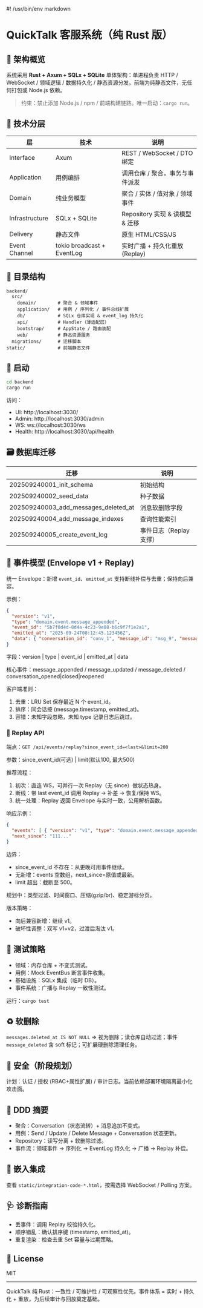 #! /usr/bin/env markdown

# QuickTalk 客服系统（纯 Rust 版）

## 🧭 架构概览
系统采用 **Rust + Axum + SQLx + SQLite** 单体架构：单进程负责 HTTP / WebSocket / 领域逻辑 / 数据持久化 / 静态资源分发。前端为纯静态文件，无任何打包或 Node.js 依赖。

> 约束：禁止添加 Node.js / npm / 前端构建链路。唯一启动：`cargo run`。

## 🧱 技术分层
| 层 | 技术 | 说明 |
|----|------|------|
| Interface | Axum | REST / WebSocket / DTO 绑定 |
| Application | 用例编排 | 调用仓库 / 聚合，事务与事件派发 |
| Domain | 纯业务模型 | 聚合 / 实体 / 值对象 / 领域事件 |
| Infrastructure | SQLx + SQLite | Repository 实现 & 读模型 & 迁移 |
| Delivery | 静态文件 | 原生 HTML/CSS/JS |
| Event Channel | tokio broadcast + EventLog | 实时广播 + 持久化重放 (Replay) |

## 📂 目录结构
```
backend/
  src/
    domain/        # 聚合 & 领域事件
    application/   # 用例 / 序列化 / 事件总线扩展
    db/            # SQLx 仓库实现 & event_log 持久化
    api/           # Handler（薄适配层）
    bootstrap/     # AppState / 路由装配
    web/           # 静态资源服务
  migrations/      # 迁移脚本
static/            # 前端静态文件
```

## 🚀 启动
```bash
cd backend
cargo run
```
访问：
- UI: http://localhost:3030/
- Admin: http://localhost:3030/admin
- WS: ws://localhost:3030/ws
- Health: http://localhost:3030/api/health

## 🗃️ 数据库迁移
| 迁移 | 说明 |
|------|------|
| 202509240001_init_schema | 初始结构 |
| 202509240002_seed_data | 种子数据 |
| 202509240003_add_messages_deleted_at | 消息软删除字段 |
| 202509240004_add_message_indexes | 查询性能索引 |
| 202509240005_create_event_log | 事件日志（Replay 支撑） |

## 💬 事件模型 (Envelope v1 + Replay)
统一 Envelope：新增 `event_id`、`emitted_at` 支持断线补偿与去重；保持向后兼容。

示例：
```json
{
  "version": "v1",
  "type": "domain.event.message_appended",
  "event_id": "5b7f0d4d-8d4a-4c23-9e08-b6c9f7f1e2a1",
  "emitted_at": "2025-09-24T08:12:45.123456Z",
  "data": { "conversation_id": "conv_1", "message_id": "msg_9", "message": { /* ... */ } }
}
```

字段：version | type | event_id | emitted_at | data

核心事件：message_appended / message_updated / message_deleted / conversation_opened|closed|reopened

客户端准则：
1. 去重：LRU Set 保存最近 N 个 event_id。
2. 排序：同会话按 (message.timestamp, emitted_at)。
3. 容错：未知字段忽略，未知 type 记录日志后跳过。

### 🔁 Replay API
端点：`GET /api/events/replay?since_event_id=<last>&limit=200`

参数：since_event_id(可选) | limit(默认100, 最大500)

推荐流程：
1. 初次：直连 WS，可并行一次 Replay（无 since）做状态热身。
2. 断线：带 last event_id 调用 Replay -> 补差 -> 恢复/保持 WS。
3. 统一处理：Replay 返回 Envelope 与实时一致，公用解析函数。

响应示例：
```json
{
  "events": [ { "version": "v1", "type": "domain.event.message_appended", "event_id": "111...", "emitted_at": "2025-09-24T08:12:45.123456Z", "data": { /* ... */ } } ],
  "next_since": "111..."
}
```

边界：
- since_event_id 不存在：从更晚可用事件继续。
- 无新增：events 空数组，next_since=原值或最新。
- limit 超出：截断至 500。

规划中：类型过滤、时间窗口、压缩(gzip/br)、稳定游标分页。

版本策略：
- 向后兼容新增：继续 v1。
- 破坏性调整：双写 v1+v2，过渡后淘汰 v1。

## 🧪 测试策略
- 领域：内存仓库 + 不变式测试。
- 用例：Mock EventBus 断言事件收集。
- 基础设施：SQLx 集成（临时 DB）。
- 事件系统：广播与 Replay 一致性测试。

运行：`cargo test`

## ♻️ 软删除
`messages.deleted_at IS NOT NULL` => 视为删除；读仓库自动过滤；事件 `message_deleted` 含 soft 标记；可扩展硬删除清理任务。

## 🔐 安全（阶段规划）
计划：认证 / 授权 (RBAC+属性扩展) / 审计日志。当前依赖部署环境隔离最小化攻击面。

## 🧭 DDD 摘要
- 聚合：Conversation（状态流转）+ 消息追加不变式。
- 用例：Send / Update / Delete Message + Conversation 状态更新。
- Repository：读写分离 + 软删除过滤。
- 事件流：领域事件 -> 序列化 -> EventLog 持久化 -> 广播 -> Replay 补偿。

## 🧩 嵌入集成
查看 `static/integration-code-*.html`，按需选择 WebSocket / Polling 方案。

## 🩺 诊断指南
- 丢事件：调用 Replay 校验持久化。
- 顺序错乱：确认排序键 (timestamp, emitted_at)。
- 重复渲染：检查去重 Set 容量与过期策略。

## 📄 License
MIT

---
QuickTalk 纯 Rust：一致性 / 可维护性 / 可观察性优先。事件体系 = 实时 + 持久化 + 重放，为后续审计与回放奠定基础。
